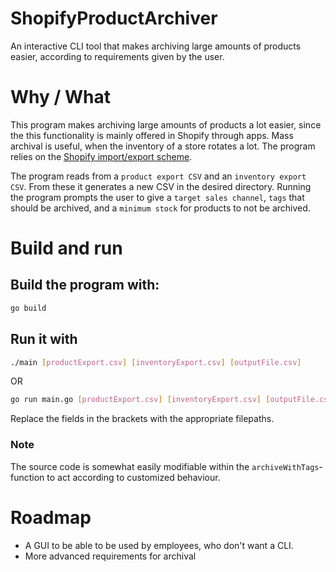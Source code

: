 # ShopifyProductArchiver
An interactive CLI tool that makes archiving large amounts of products easier, according to requirements given by the user.

# Why / What
This program makes archiving large amounts of products a lot easier, since the this functionality is mainly offered in Shopify through apps.
Mass archival is useful, when the inventory of a store rotates a lot.
The program relies on the [Shopify import/export scheme](https://help.shopify.com/en/manual/products/import-export).

The program reads from a `product export CSV` and an `inventory export CSV`. From these it generates a new CSV in the desired directory. 
Running the program prompts the user to give a `target sales channel`, `tags` that should be archived, and a `minimum stock` for products to not be archived.

# Build and run
## Build the program with:
```bash
go build
```
## Run it with
```bash
./main [productExport.csv] [inventoryExport.csv] [outputFile.csv]
```
OR
```bash
go run main.go [productExport.csv] [inventoryExport.csv] [outputFile.csv]
```
Replace the fields in the brackets with the appropriate filepaths.

### Note
The source code is somewhat easily modifiable within the `archiveWithTags`-function to act according to customized behaviour.

# Roadmap
- A GUI to be able to be used by employees, who don't want a CLI.
- More advanced requirements for archival
